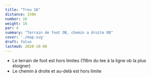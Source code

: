 ```yaml
---
title: "Trou 16"
distance: 150m
number: 16
weight: 16
par: 4
summary: "Terrain de foot OB, chemin a droite OB"
cover: './map.svg'
draft: false
lastmod: 2020-10-08
---
```


 - Le terrain de foot est hors limites (116m du tee à la ligne ob la plus éloigner)
 - Le chemin à droite et au-delà est hors limite 